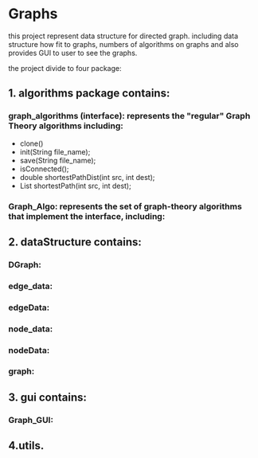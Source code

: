 # Graphs

this project represent data structure for directed graph. including data structure how fit to graphs, numbers of algorithms on graphs and also provides GUI to user to see the graphs.

the project divide to four package:

## 1. algorithms package contains:
  ### graph_algorithms (interface): represents the "regular" Graph Theory algorithms including:
 * clone()
 * init(String file_name);
 * save(String file_name);
 * isConnected();
 * double shortestPathDist(int src, int dest);
 * List<Node> shortestPath(int src, int dest);

  ### Graph_Algo: represents the set of graph-theory algorithms that implement the interface, including: 

## 2. dataStructure contains:
  ### DGraph:
  ### edge_data:
  ### edgeData:
  ### node_data:
  ### nodeData:
  ### graph:
## 3. gui contains:
  ### Graph_GUI:
## 4.utils.
